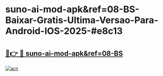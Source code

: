 # suno-ai-mod-apk&ref=08-BS-Baixar-Gratis-Ultima-Versao-Para-Android-IOS-2025-#e8c13

# <h2><a href="https://ainizakaria.my?title=suno-ai-mod-apk&ref=08-BS&ref=22M">🔗👉 🔴 suno-ai-mod-apk&ref=08-BS</a></h2>

[![acn](https://github.com/user-attachments/assets/0f9c940e-d8b0-45ae-aac7-cd30a18b3e1c)](https://ainizakaria.my?title=suno-ai-mod-apk&ref=08-BS&ref=22M)

